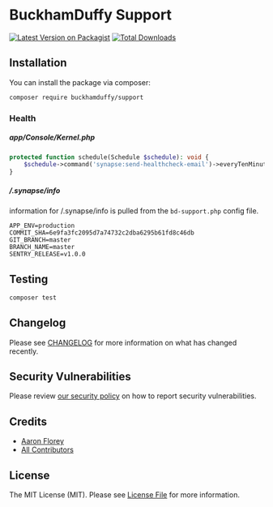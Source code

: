 # BuckhamDuffy Support

[![Latest Version on Packagist](https://img.shields.io/packagist/v/buckhamduffy/bd-support.svg?style=flat-square)](https://packagist.org/packages/buckhamduffy/bd-support)
[![Total Downloads](https://img.shields.io/packagist/dt/buckhamduffy/bd-support.svg?style=flat-square)](https://packagist.org/packages/buckhamduffy/bd-support)

## Installation

You can install the package via composer:

```bash
composer require buckhamduffy/support
```

### Health

##### app/Console/Kernel.php
```php
protected function schedule(Schedule $schedule): void {
	$schedule->command('synapse:send-healthcheck-email')->everyTenMinutes();
}
```

##### /.synapse/info
information for /.synapse/info is pulled from the `bd-support.php` config file.
```env
APP_ENV=production
COMMIT_SHA=6e9fa3fc2095d7a74732c2dba6295b61fd8c46db
GIT_BRANCH=master
BRANCH_NAME=master
SENTRY_RELEASE=v1.0.0
````

## Testing

```bash
composer test
```

## Changelog

Please see [CHANGELOG](CHANGELOG.md) for more information on what has changed recently.

## Security Vulnerabilities

Please review [our security policy](../../security/policy) on how to report security vulnerabilities.

## Credits

- [Aaron Florey](https://github.com/BuckhamDuffy)
- [All Contributors](../../contributors)

## License

The MIT License (MIT). Please see [License File](LICENSE.md) for more information.
